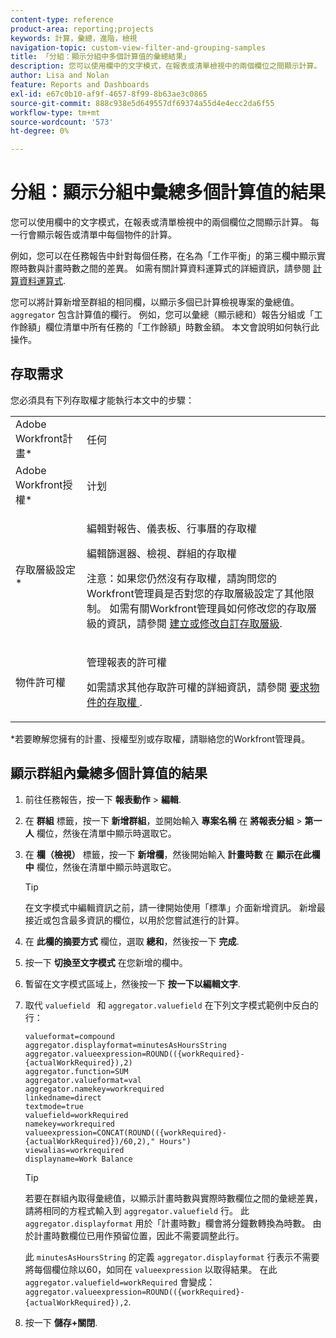 ```yaml
---
content-type: reference
product-area: reporting;projects
keywords: 計算，彙總，進階，檢視
navigation-topic: custom-view-filter-and-grouping-samples
title: 「分組：顯示分組中多個計算值的彙總結果」
description: 您可以使用欄中的文字模式，在報表或清單檢視中的兩個欄位之間顯示計算。 每一行會顯示報告或清單中每個物件的計算。
author: Lisa and Nolan
feature: Reports and Dashboards
exl-id: e67c0b10-af9f-4657-8f99-8b63ae3c0865
source-git-commit: 888c938e5d649557df69374a55d4e4ecc2da6f55
workflow-type: tm+mt
source-wordcount: '573'
ht-degree: 0%

---
```


# 分組：顯示分組中彙總多個計算值的結果

您可以使用欄中的文字模式，在報表或清單檢視中的兩個欄位之間顯示計算。 每一行會顯示報告或清單中每個物件的計算。

例如，您可以在任務報告中針對每個任務，在名為「工作平衡」的第三欄中顯示實際時數與計畫時數之間的差異。 如需有關計算資料運算式的詳細資訊，請參閱 [計算資料運算式](../../../reports-and-dashboards/reports/calc-cstm-data-reports/calculated-data-expressions.md).

您可以將計算新增至群組的相同欄，以顯示多個已計算檢視專案的彙總值。 `aggregator` 包含計算值的欄行。 例如，您可以彙總（顯示總和）報告分組或「工作餘額」欄位清單中所有任務的「工作餘額」時數金額。 本文會說明如何執行此操作。

## 存取需求

您必須具有下列存取權才能執行本文中的步驟：

<table style="table-layout:auto"> 
 <col> 
 <col> 
 <tbody> 
  <tr> 
   <td role="rowheader">Adobe Workfront計畫*</td> 
   <td> <p>任何</p> </td> 
  </tr> 
  <tr> 
   <td role="rowheader">Adobe Workfront授權*</td> 
   <td> <p>计划 </p> </td> 
  </tr> 
  <tr> 
   <td role="rowheader">存取層級設定*</td> 
   <td> <p>編輯對報告、儀表板、行事曆的存取權</p> <p>編輯篩選器、檢視、群組的存取權</p> <p>注意：如果您仍然沒有存取權，請詢問您的Workfront管理員是否對您的存取層級設定了其他限制。 如需有關Workfront管理員如何修改您的存取層級的資訊，請參閱 <a href="../../../administration-and-setup/add-users/configure-and-grant-access/create-modify-access-levels.md" class="MCXref xref">建立或修改自訂存取層級</a>.</p> </td> 
  </tr> 
  <tr> 
   <td role="rowheader">物件許可權</td> 
   <td> <p>管理報表的許可權</p> <p>如需請求其他存取許可權的詳細資訊，請參閱 <a href="../../../workfront-basics/grant-and-request-access-to-objects/request-access.md" class="MCXref xref">要求物件的存取權 </a>.</p> </td> 
  </tr> 
 </tbody> 
</table>

&#42;若要瞭解您擁有的計畫、授權型別或存取權，請聯絡您的Workfront管理員。

## 顯示群組內彙總多個計算值的結果

1. 前往任務報告，按一下 **報表動作** > **編輯**.
1. 在 **群組** 標籤，按一下 **新增群組**，並開始輸入 **專案名稱** 在 **將報表分組** > **第一人** 欄位，然後在清單中顯示時選取它。

1. 在 **欄（檢視）** 標籤，按一下 **新增欄**，然後開始輸入 **計畫時數** 在 **顯示在此欄中** 欄位，然後在清單中顯示時選取它。

   >[!TIP]
   >
   >在文字模式中編輯資訊之前，請一律開始使用「標準」介面新增資訊。 新增最接近或包含最多資訊的欄位，以用於您嘗試進行的計算。

1. 在 **此欄的摘要方式** 欄位，選取 **總和**，然後按一下 **完成**.
1. 按一下 **切換至文字模式** 在您新增的欄中。
1. 暫留在文字模式區域上，然後按一下 **按一下以編輯文字**.
1. 取代 `valuefield ` 和 `aggregator.valuefield` 在下列文字模式範例中反白的行：

   ```
   valueformat=compound
   aggregator.displayformat=minutesAsHoursString
   aggregator.valueexpression=ROUND(({workRequired}-{actualWorkRequired}),2)
   aggregator.function=SUM
   aggregator.valueformat=val
   aggregator.namekey=workrequired
   linkedname=direct
   textmode=true
   valuefield=workRequired
   namekey=workrequired
   valueexpression=CONCAT(ROUND(({workRequired}-{actualWorkRequired})/60,2)," Hours") 
   viewalias=workrequired 
   displayname=Work Balance
   ```

   >[!TIP]
   >
   >若要在群組內取得彙總值，以顯示計畫時數與實際時數欄位之間的彙總差異，請將相同的方程式輸入到 `aggregator.valuefield` 行。 此 `aggregator.displayformat` 用於「計畫時數」欄會將分鐘數轉換為時數。 由於計畫時數欄位已用作預留位置，因此不需要調整此行。
   >
   >
   >此 `minutesAsHoursString` 的定義 `aggregator.displayformat` 行表示不需要將每個欄位除以60，如同在 `valueexpression` 以取得結果。 在此 `aggregator.valuefield=workRequired` 會變成： `aggregator.valueexpression=ROUND(({workRequired}-{actualWorkRequired}),2`.

1. 按一下 **儲存+關閉**.
